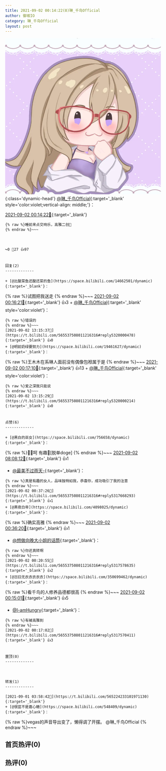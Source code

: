 ```yaml
---
title: 2021-09-02 00:14:22(8)琳_千鸟Official
author: 御坂IO
category: 琳_千鸟Official
layout: post
---
```


![img](/images/c0a88f85ebd0d056f37b114e0748e69556c8b488.jpg){:class='dynamic-head'}
[@琳_千鸟Official](https://space.bilibili.com/1620923329/dynamic){:target='_blank' style='color:violet;vertical-align: middle;'}：

[2021-09-02 00:14:22🔗](https://t.bilibili.com/565537508011216316){:target='_blank'}

~~~
{% raw %}睡前来点交响乐，高雅二创🍷
{% endraw %}~~~



↪️0 💬27 👍97


回复(2)
-------------

+ [@比酸菜鱼还酸还菜的鱼](https://space.bilibili.com/14662501/dynamic){:target='_blank'}：
~~~
{% raw %}试图把我送走
{% endraw %}~~~
[2021-09-02 00:16:21🔗](https://t.bilibili.com/565537508011216316#reply5317549952){:target='_blank'} 👍3
    + [@琳_千鸟Official](https://space.bilibili.com/1620923329/dynamic){:target='_blank' style='color:violet'}：
~~~
{% raw %}错误的
{% endraw %}~~~
[2021-09-02 13:15:37🔗](https://t.bilibili.com/565537508011216316#reply5320000478){:target='_blank'} 👍0
+ [@明前奶绿要努力](https://space.bilibili.com/19461627/dynamic){:target='_blank'}：
~~~
{% raw %}王木木在系琳人面前没有偶像包袱属于是
{% endraw %}~~~
[2021-09-02 00:17:10🔗](https://t.bilibili.com/565537508011216316#reply5317566461){:target='_blank'} 👍13
    + [@琳_千鸟Official](https://space.bilibili.com/1620923329/dynamic){:target='_blank' style='color:violet'}：
~~~
{% raw %}爱之深我只能说
{% endraw %}~~~
[2021-09-02 13:15:29🔗](https://t.bilibili.com/565537508011216316#reply5320000214){:target='_blank'} 👍0


点赞(6)
-------------

+ [@黑白的巫女](https://space.bilibili.com/756658/dynamic){:target='_blank'}：
~~~
{% raw %}🤵🏻呵 有趣🍷[脱单doge]
{% endraw %}~~~
[2021-09-02 08:08:12🔗](https://t.bilibili.com/565537508011216316#reply5318494995){:target='_blank'} 👍1
+ [@最美不过雨天-](https://space.bilibili.com/508732965/dynamic){:target='_blank'}：
~~~
{% raw %}真是有趣的女人，品味独特如我，恭喜你，成功吸引了我的注意
{% endraw %}~~~
[2021-09-02 00:37:26🔗](https://t.bilibili.com/565537508011216316#reply5317668293){:target='_blank'} 👍1
+ [@黑夜白帝](https://space.bilibili.com/4098025/dynamic){:target='_blank'}：
~~~
{% raw %}确实高雅
{% endraw %}~~~
[2021-09-02 00:36:20🔗](https://t.bilibili.com/565537508011216316#reply5317671453){:target='_blank'} 👍1
+ [@想做向晚大小姐的话筒](https://space.bilibili.com/1452923094/dynamic){:target='_blank'}：
~~~
{% raw %}你还真转啊
{% endraw %}~~~
[2021-09-02 00:20:55🔗](https://t.bilibili.com/565537508011216316#reply5317578635){:target='_blank'} 👍2
+ [@岂曰无衣衣衣衣衣](https://space.bilibili.com/350699462/dynamic){:target='_blank'}：
~~~
{% raw %}看千鸟的人修养品德都很高
{% endraw %}~~~
[2021-09-02 00:15:01🔗](https://t.bilibili.com/565537508011216316#reply5317556503){:target='_blank'} 👍5
+ [@I-amHungry](https://space.bilibili.com/6715117/dynamic){:target='_blank'}：
~~~
{% raw %}有被高雅到
{% endraw %}~~~
[2021-09-02 00:17:02🔗](https://t.bilibili.com/565537508011216316#reply5317570411){:target='_blank'} 👍3


置顶(0)
-------------



转发(1)
-------------

[2021-09-01 03:58:42🔗](https://t.bilibili.com/565224233101971130){:target='_blank'}
+ [@很蓝不是嘉心糖](https://space.bilibili.com/548409/dynamic){:target='_blank'}：
~~~
{% raw %}vegas的声音导出变了，懒得调了开摆。
@琳_千鸟Official
{% endraw %}~~~






首页热评(0)
-------------



热评(0)
-------------



